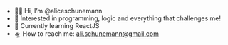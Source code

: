 - 🐱‍👤 Hi, I’m @aliceschunemann 
- 🎈 Interested in programming, logic and everything that challenges me! 
- 🎲 Currently learning ReactJS 
- 🛸 How to reach me: ali.schunemann@gmail.com 

<!---
aliceschunemann/aliceschunemann is a ✨ special ✨ repository because its `README.md` (this file) appears on your GitHub profile.
You can click the Preview link to take a look at your changes.
--->
